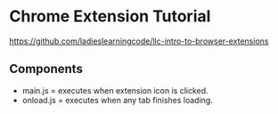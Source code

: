# Chrome Extension Tutorial

https://github.com/ladieslearningcode/llc-intro-to-browser-extensions

## Components

- main.js = executes when extension icon is clicked.
- onload.js = executes when any tab finishes loading.
